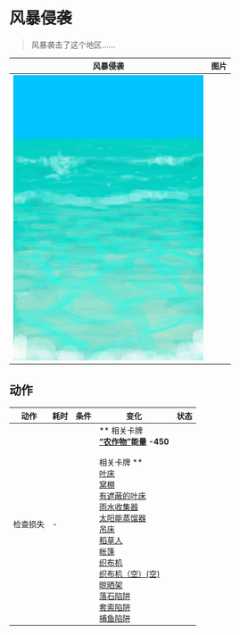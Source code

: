 # 风暴侵袭  
> 风暴袭击了这个地区……  
  
  风暴侵袭  |   图片   
 ----  |  ----:   
   |  ![](Sprite/Sea.png)   
  
## 动作  
动作  |  耗时  |  条件  |  变化  |  状态  
----  |  ----  |  ----  |  ----  |  ----  
检查损失<br>  |  -  |    |  ** 相关卡牌 **<br>[“农作物”](tag_Crop.md)能量  -450<br><br>** 相关卡牌 **<br>[叶床](LeafBed.md)<br>[窝棚](Shelter.md)<br>[有遮蔽的叶床](ShelteredLeafBed.md)<br>[雨水收集器](RainCatcher.md)<br>[太阳能蒸馏器](SolarStill.md)<br>[吊床](Hammock.md)<br>[稻草人](Scarecrow.md)<br>[帐篷](TentDeployed.md)<br>[织布机](Loom.md)<br>[织布机（空）(空)](LoomEmpty.md)<br>[晾晒架](DryingRack.md)<br>[落石陷阱](DeadfallTrap.md)<br>[套索陷阱](SnareTrap.md)<br>[捕鱼陷阱](FishTrapDeployed.md)  |    
